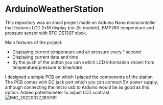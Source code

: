 # ArduinoWeatherStation

This repository was an small project made on Arduino Nano microcontoller that features LCD 2x16 display (no i2c module), BMP280 temperature and pressure sensor with RTC DS1307 clock.

Main features of the project:<br />
  - Displaying current temperature and air pressure every 1 second
  - Displaying current date and time 
  - By the push of the button you can switch LCD information shown from temperature/pressure to time/date 

I designed a simple PCB on which I placed the components of the station 
The PCB comes with DC jack port which you can connect 5V power supply, although connecting the micro usb to Arduino would be as good as this option. 
Added potentiometer to adjust LCD contrast.
![IMG_20220327_183709](https://user-images.githubusercontent.com/80394418/196057894-dfb46082-67c6-4d88-9053-db732a1940c3.jpg)

